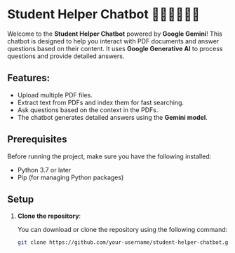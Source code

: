 # Student Helper Chatbot 🧑🏻‍🏫👩🏻‍💻

Welcome to the **Student Helper Chatbot** powered by **Google Gemini**! This chatbot is designed to help you interact with PDF documents and answer questions based on their content. It uses **Google Generative AI** to process questions and provide detailed answers.

## Features:
- Upload multiple PDF files.
- Extract text from PDFs and index them for fast searching.
- Ask questions based on the context in the PDFs.
- The chatbot generates detailed answers using the **Gemini model**.

## Prerequisites

Before running the project, make sure you have the following installed:
- Python 3.7 or later
- Pip (for managing Python packages)

## Setup

1. **Clone the repository**:

   You can download or clone the repository using the following command:

   ```bash
   git clone https://github.com/your-username/student-helper-chatbot.git
   ```